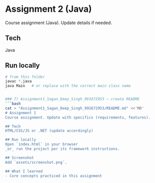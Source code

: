 # Assignment 2 (Java)
Course assignment (Java). Update details if needed.

## Tech
Java

## Run locally
```bash
# from this folder
javac *.java
java Main   # or replace with the correct main class name


### 7) Assignment1_Sagan_Deep_Singh_991672953 — create README
```bash
cat > "Assignment1_Sagan_Deep_Singh_991672953/README.md" <<'MD'
# Assignment 1
Course assignment. Update with specifics (requirements, features).

## Tech
HTML/CSS/JS or .NET (update accordingly)

## Run locally
Open `index.html` in your browser  
_or_ run the project per its framework instructions.

## Screenshot
Add `assets/screenshot.png`.

## What I learned
- Core concepts practiced in this assignment
